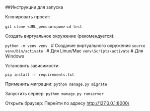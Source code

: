 ##Инструкции для запуска

Клонировать проект:

```git clone <URL_репозитория>```
    ```cd test```

Создать виртуальное окружение (рекомендуется):

```python -m venv venv ``` # Создание виртуального окружения
```source venv/bin/activate ``` # Для Linux/Mac
```venv\Scripts\activate```  # Для Windows

Установить зависимости:

```pip install -r requirements.txt```

Применить миграции:
```python manage.py migrate```

Запустить сервер:
```python manage.py runserver```

Открыть браузер:
Перейти по адресу http://127.0.0.1:8000/
